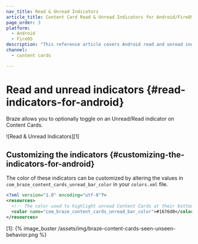 ```yaml
---
nav_title: Read & Unread Indicators
article_title: Content Card Read & Unread Indicators for Android/FireOS
page_order: 3
platform: 
  - Android
  - FireOS
description: "This reference article covers Android read and unread indicators and how to implement them in your Content Cards."
channel:
  - content cards

---
```


# Read and unread indicators {#read-indicators-for-android}

Braze allows you to optionally toggle on an Unread/Read indicator on Content Cards.

![Read & Unread Indicators][1]

## Customizing the indicators {#customizing-the-indicators-for-android}
The color of these indicators can be customized by altering the values in `com_braze_content_cards_unread_bar_color` in your `colors.xml` file.

```xml
<?xml version="1.0" encoding="utf-8"?>
<resources>
  <!-- The color used to highlight unread Content Cards at their bottom edge -->
  <color name="com_braze_content_cards_unread_bar_color">#1676d0</color>
</resources>
```

[1]: {% image_buster /assets/img/braze-content-cards-seen-unseen-behavior.png %}
